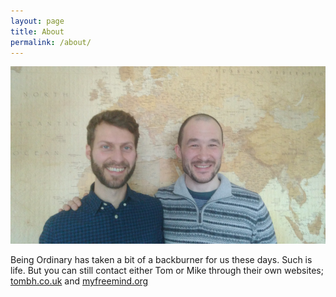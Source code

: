 ```yaml
---
layout: page
title: About
permalink: /about/
---
```


<img src="/assets/tomandmike.jpg" />

Being Ordinary has taken a bit of a backburner for us these days. Such is life. But you can still contact
either Tom or Mike through their own websites;
<a href="http://tombh.co.uk">tombh.co.uk</a> and <a href="http://myfreemind.org/">myfreemind.org</a>
